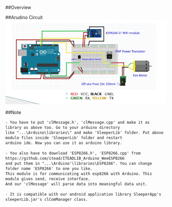##Overview

##Arudino Circuit
![Arduino Circuit](./README_IMG/Arduino_Circuit.jpg)

##Note

	- You have to put 'clMessage.h', 'clMessage.cpp' and make it as library as above too. Go to your arduino directory
	like "...\Arduino\libraries\" and make 'SleeperLib' folder. Put above module files inside 'SleeperLib' folder and restart
	arduino ide. Now you can use it as arduino library.
	
	- You also have to download 'ESP8266.h', 'ESP8266.cpp' from https://github.com/itead/ITEADLIB_Arduino_WeeESP8266
	and put them in "...\Arduino'\libraries\ESP8266". You can change folder name 'ESP8266' to one you like. 
	This module is for communicating with esp8266 with Arduino. This module gives send, receive interface. 
	And our 'clMessage' will parse data into meaningful data unit.
	
	- It is compatible with our android application library SleeperApp's sleeperLib.jar's clComManager class.
	
	
	
	  